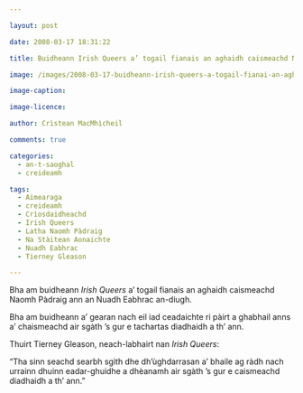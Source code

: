 ```yaml
---

layout: post

date: 2008-03-17 18:31:22

title: Buidheann Irish Queers a’ togail fianais an aghaidh caismeachd Naomh Pàdraig

image: /images/2008-03-17-buidheann-irish-queers-a-togail-fianai-an-aghaidh-caismeachd-naomh-padraig.jpg

image-caption:

image-licence:

author: Crìstean MacMhìcheil

comments: true

categories:
  - an-t-saoghal
  - creideamh

tags:
  - Aimearaga
  - creideamh
  - Crìosdaidheachd
  - Irish Queers
  - Latha Naomh Pàdraig
  - Na Stàitean Aonaichte
  - Nuadh Eabhrac
  - Tierney Gleason

---
```


Bha am buidheann _Irish Queers_ a’ togail fianais an aghaidh caismeachd Naomh Pàdraig ann an Nuadh Eabhrac an-diugh.

<!--more-->

Bha am buidheann a’ gearan nach eil iad ceadaichte ri pàirt a ghabhail anns a’ chaismeachd air sgàth ’s gur e tachartas diadhaidh a th’ ann.

Thuirt Tierney Gleason, neach-labhairt nan _Irish Queers_:

“Tha sinn seachd searbh sgìth dhe dh’ùghdarrasan a’ bhaile ag ràdh nach urrainn dhuinn eadar-ghuidhe a dhèanamh air sgàth ’s gur e caismeachd diadhaidh a th’ ann.”
